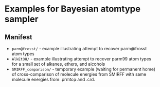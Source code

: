 # Examples for Bayesian atomtype sampler

## Manifest
* `parm@frosst/` - example illustrating attempt to recover parm@frosst atom types
* `AlkEtOH/` - example illustrating attempt to recover parm99 atom types for a small set of alkanes, ethers, and alcohols
* `SMIRFF_comparison/` - temporary example (waiting for permanent home) of cross-comparison of molecule energies from SMIRFF with same molecule energies from .prmtop and .crd.
